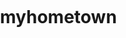 # myhometown
<!DOCTYPE HTML PUBLIC "-//W3C//DTD XHTML 1.0 Transitional//EN" "http://www.w3.org/TR/xhtml1/DTD/xhtml1-transitional.dtd">
<html xmlns="http://www.w3.org/1999/xhtml">
<head runat="server">
    <title>百度地图API自定义地图</title>
    <!--引用百度地图API-->
    <style type="text/css">
        html, body {
            margin: 0;
            padding: 0;
        }

        .iw_poi_title {
            color: #CC5522;
            font-size: 14px;
            font-weight: bold;
            overflow: hidden;
            padding-right: 13px;
            white-space: nowrap;
        }

        .iw_poi_content {
            font: 12px arial,sans-serif;
            overflow: visible;
            padding-top: 4px;
            white-space: -moz-pre-wrap;
            word-wrap: break-word;
        }
    </style>
    <script type="text/javascript" src="http://api.map.baidu.com/api?v=1.0&ak=x93W9PhY34OtT003qS5BXpQCVdquLmHx"></script>
</head>
</html>
<body>
    <!--百度地图容器-->
    <div style="width:697px;height:550px;border:#ccc solid 1px;" id="dituContent"></div>
    <img src="lQDPDhs7XQQpbezNA8DNBQCwTZCTLnAi8m0CMe8hB0BBAA_1280_960" width="400" height="300" />
</body>
<script type="text/javascript">
    //创建和初始化地图函数：
    function initMap() {
        createMap();//创建地图
        setMapEvent();//设置地图事件
        addMapControl();//向地图添加控件
    }

    //创建地图函数：
    function createMap() {
        var map = new BMap.Map("dituContent");//在百度地图容器中创建一个地图
        var point = new BMap.Point(105.33, 30.10);//定义一个中心点坐标
        map.centerAndZoom(point, 17);//设定地图的中心点和坐标并将地图显示在地图容器中
        window.map = map;//将map变量存储在全局
    }

    //地图事件设置函数：
    function setMapEvent() {
        map.enableDragging();//启用地图拖拽事件，默认启用(可不写)
        map.enableScrollWheelZoom();//启用地图滚轮放大缩小
        map.enableDoubleClickZoom();//启用鼠标双击放大，默认启用(可不写)
        map.enableKeyboard();//启用键盘上下左右键移动地图
    }

    //地图控件添加函数：
    function addMapControl() {
        //向地图中添加缩放控件
        var ctrl_nav = new BMap.NavigationControl({ anchor: BMAP_ANCHOR_TOP_LEFT, type: BMAP_NAVIGATION_CONTROL_LARGE });
        map.addControl(ctrl_nav);
        //向地图中添加缩略图控件
        var ctrl_ove = new BMap.OverviewMapControl({ anchor: BMAP_ANCHOR_BOTTOM_RIGHT, isOpen: 1 });
        map.addControl(ctrl_ove);
        //向地图中添加比例尺控件
        var ctrl_sca = new BMap.ScaleControl({ anchor: BMAP_ANCHOR_BOTTOM_LEFT });
        map.addControl(ctrl_sca);
    }

    initMap();//创建和初始化地图
</script>
<img src="园觉洞.png" />
<a href="https://baike.baidu.com/item/%E5%9C%86%E8%A7%89%E6%B4%9E/13141?fr=aladdin">安岳县圆觉洞风景区</a>
</html>

